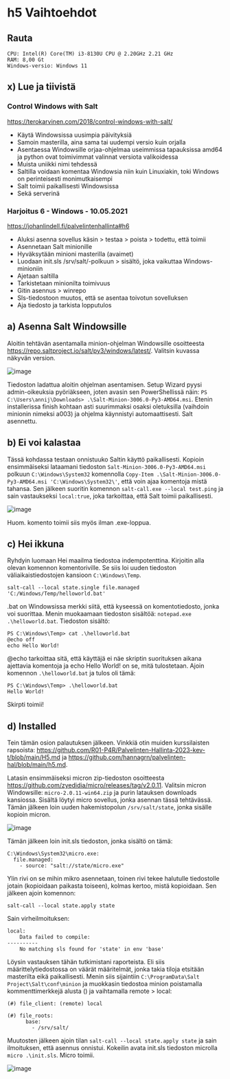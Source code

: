 # h5 Vaihtoehdot
## Rauta

    CPU: Intel(R) Core(TM) i3-8130U CPU @ 2.20GHz 2.21 GHz
    RAM: 8,00 Gt
    Windows-versio: Windows 11
    
## x) Lue ja tiivistä

### Control Windows with Salt
https://terokarvinen.com/2018/control-windows-with-salt/

- Käytä Windowsissa uusimpia päivityksiä
- Samoin masterilla, aina sama tai uudempi versio kuin orjalla
- Asentaessa Windowsille orjaa-ohjelmaa useimmissa tapauksissa amd64 ja python ovat toimivimmat valinnat versiota valikoidessa
- Muista uniikki nimi tehdessä
- Saltilla voidaan komentaa Windowsia niin kuin Linuxiakin, toki Windows on perinteisesti monimutkaisempi
- Salt toimii paikallisesti Windowsissa
- Sekä serverinä

### Harjoitus 6 - Windows - 10.05.2021
https://johanlindell.fi/palvelintenhallinta#h6

- Aluksi asenna sovellus käsin > testaa > poista > todettu, että toimii
- Asennetaan Salt minionille
- Hyväksytään minioni masterilla (avaimet)
- Luodaan init.sls /srv/salt/-polkuun > sisältö, joka vaikuttaa Windows-minioniin
- Ajetaan saltilla
- Tarkistetaan minionilta toimivuus
- Gitin asennus > winrepo
- Sls-tiedostoon muutos, että se asentaa toivotun sovelluksen
- Aja tiedosto ja tarkista lopputulos

## a) Asenna Salt Windowsille

Aloitin tehtävän asentamalla minion-ohjelman Windowsille osoitteesta https://repo.saltproject.io/salt/py3/windows/latest/. Valitsin kuvassa näkyvän version.

<img width="auto" alt="image" src="https://user-images.githubusercontent.com/101214286/235341355-5be4f53d-a5a2-46cf-8019-95331e8dc2ae.png">

Tiedoston ladattua aloitin ohjelman asentamisen. Setup Wizard pyysi admin-oikeuksia pyöriäkseen, joten avasin sen PowerShellissä näin: `PS C:\Users\annij\Downloads> .\Salt-Minion-3006.0-Py3-AMD64.msi`. Etenin installerissa finish kohtaan asti suurimmaksi osaksi oletuksilla (vaihdoin minionin nimeksi a003) ja ohjelma käynnistyi automaattisesti. Salt asennettu.

## b) Ei voi kalastaa

Tässä kohdassa testaan onnistuuko Saltin käyttö paikallisesti. Kopioin ensimmäiseksi lataamani tiedoston `Salt-Minion-3006.0-Py3-AMD64.msi` polkuun `C:\Windows\System32` komennolla `Copy-Item .\Salt-Minion-3006.0-Py3-AMD64.msi 'C:\Windows\System32\'`, että voin ajaa komentoja mistä tahansa. Sen jälkeen suoritin komennon `salt-call.exe --local test.ping` ja sain vastaukseksi `local:true`, joka tarkoittaa, että Salt toimii paikallisesti.

<img width="auto" alt="image" src="https://user-images.githubusercontent.com/101214286/235344619-15074bd7-e0c7-41a5-89c2-f4555b231e7b.png">

Huom. komento toimii siis myös ilman .exe-loppua.

## c) Hei ikkuna

Ryhdyin luomaan Hei maailma tiedostoa indempotenttina. Kirjoitin alla olevan komennon komentoriville. Se siis loi uuden tiedoston väliaikaistiedostojen kansioon `C:\Windows\Temp`. 

    salt-call --local state.single file.managed 'C:/Windows/Temp/helloworld.bat'

.bat on Windowsissa merkki siitä, että kyseessä on komentotiedosto, jonka voi suorittaa. Menin muokaamaan tiedoston sisältöä: `notepad.exe .\helloworld.bat`. Tiedoston sisältö:

    PS C:\Windows\Temp> cat .\helloworld.bat
    @echo off
    echo Hello World!

@echo tarkoittaa sitä, että käyttäjä ei näe skriptin suorituksen aikana ajettavia komentoja ja echo Hello World! on se, mitä tulostetaan. Ajoin komennon `.\helloworld.bat` ja tulos oli tämä:

    PS C:\Windows\Temp> .\helloworld.bat
    Hello World!
    
Skirpti toimii!

## d) Installed

Tein tämän osion palautuksen jälkeen. Vinkkiä otin muiden kurssilaisten rapsoista: https://github.com/R01-P4R/Palvelinten-Hallinta-2023-kev-t/blob/main/H5.md ja https://github.com/hannagrn/palvelinten-hal/blob/main/h5.md.

Latasin ensimmäiseksi micron zip-tiedoston osoitteesta https://github.com/zyedidia/micro/releases/tag/v2.0.11. Valitsin micron Windowsille: `micro-2.0.11-win64.zip` ja purin latauksen downloads kansiossa. Sisältä löytyi micro sovellus, jonka asennan tässä tehtävässä. Tämän jälkeen loin uuden hakemistopolun `/srv/salt/state`, jonka sisälle kopioin micron.

<img width="auto" alt="image" src="https://user-images.githubusercontent.com/101214286/235536158-4d0b871c-2881-40d8-8a83-533bab163023.png">

Tämän jälkeen loin init.sls tiedoston, jonka sisältö on tämä:

    C:\Windows\System32\micro.exe:
      file.managed:
        - source: "salt://state/micro.exe"

Ylin rivi on se mihin mikro asennetaan, toinen rivi tekee halutulle tiedostolle jotain (kopioidaan paikasta toiseen), kolmas kertoo, mistä kopioidaan. Sen jälkeen ajoin komennon:

    salt-call --local state.apply state

Sain virheilmoituksen:

    local:
        Data failed to compile:
    ----------
        No matching sls found for 'state' in env 'base'
 
Löysin vastauksen tähän tutkimistani raporteista. Eli siis määrittelytiedostossa on väärät määritelmät, jonka takia tiloja etsitään masterilta eikä paikallisesti. Menin siis sijaintiin `C:\ProgramData\Salt Project\Salt\conf\minion` ja muokkasin tiedostoa minion poistamalla kommenttimerkkejä alusta () ja vaihtamalla remote > local:

    (#) file_client: (remote) local 
    
    (#) file_roots:
          base:
            - /srv/salt/
    
Muutosten jälkeen ajoin tilan `salt-call --local state.apply state` ja sain ilmoituksen, että asennus onnistui. Kokeilin avata init.sls tiedoston microlla `micro .\init.sls`. Micro toimii.

<img width="auto" alt="image" src="https://user-images.githubusercontent.com/101214286/235544167-e7c34892-1a58-43c4-8561-5a9fa79114fa.png">
